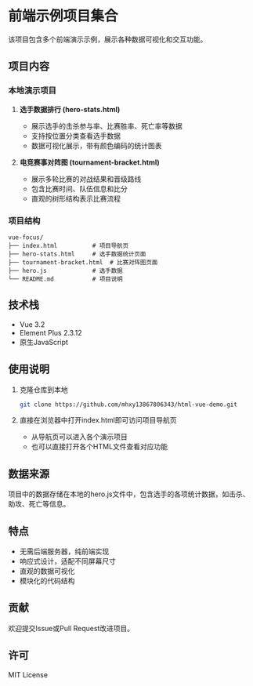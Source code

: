 # 前端示例项目集合

该项目包含多个前端演示示例，展示各种数据可视化和交互功能。

## 项目内容

### 本地演示项目

1. **选手数据排行 (hero-stats.html)**
   - 展示选手的击杀参与率、比赛胜率、死亡率等数据
   - 支持按位置分类查看选手数据
   - 数据可视化展示，带有颜色编码的统计图表

2. **电竞赛事对阵图 (tournament-bracket.html)**
   - 展示多轮比赛的对战结果和晋级路线
   - 包含比赛时间、队伍信息和比分
   - 直观的树形结构表示比赛流程

### 项目结构

```
vue-focus/
├── index.html          # 项目导航页
├── hero-stats.html     # 选手数据统计页面
├── tournament-bracket.html  # 比赛对阵图页面
├── hero.js             # 选手数据
└── README.md           # 项目说明
```

## 技术栈

- Vue 3.2
- Element Plus 2.3.12
- 原生JavaScript

## 使用说明

1. 克隆仓库到本地
   ```bash
   git clone https://github.com/mhxy13867806343/html-vue-demo.git
   ```

2. 直接在浏览器中打开index.html即可访问项目导航页
   - 从导航页可以进入各个演示项目
   - 也可以直接打开各个HTML文件查看对应功能

## 数据来源

项目中的数据存储在本地的hero.js文件中，包含选手的各项统计数据，如击杀、助攻、死亡等信息。

## 特点

- 无需后端服务器，纯前端实现
- 响应式设计，适配不同屏幕尺寸
- 直观的数据可视化
- 模块化的代码结构

## 贡献

欢迎提交Issue或Pull Request改进项目。

## 许可

MIT License
